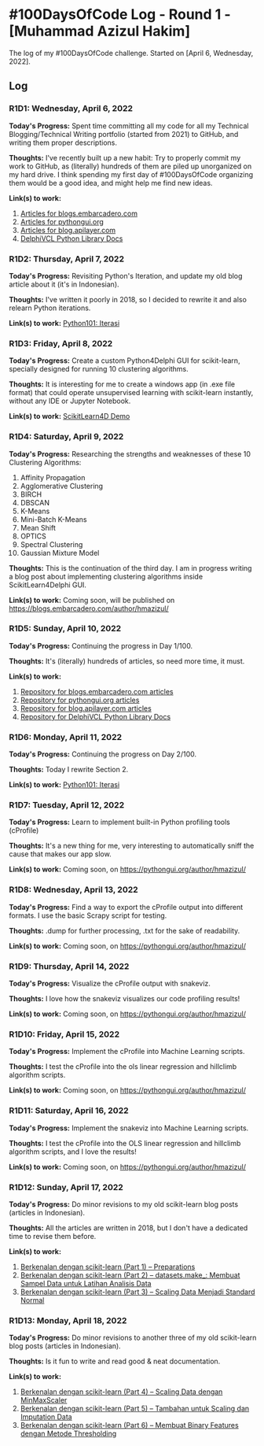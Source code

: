 # #100DaysOfCode Log - Round 1 - [Muhammad Azizul Hakim]

The log of my #100DaysOfCode challenge. Started on [April 6, Wednesday, 2022].

## Log

### R1D1: Wednesday, April 6, 2022

**Today's Progress:** Spent time committing all my code for all my Technical Blogging/Technical Writing portfolio (started from 2021) to GitHub, and writing them proper descriptions.

**Thoughts:** I've recently built up a new habit: Try to properly commit my work to GitHub, as (literally) hundreds of them are piled up unorganized on my hard drive. I think spending my first day of #100DaysOfCode organizing them would be a good idea, and might help me find new ideas.

**Link(s) to work:**
1. [Articles for blogs.embarcadero.com](https://github.com/MuhammadAzizulHakim/embarcaderoBlog-repo)
2. [Articles for pythongui.org](https://github.com/MuhammadAzizulHakim/pythongui.orgRepo_Python4Delphi-Python-Libraries)
3. [Articles for blog.apilayer.com](https://github.com/MuhammadAzizulHakim/apilayerBlog-repo)
4. [DelphiVCL Python Library Docs](https://github.com/MuhammadAzizulHakim/pythongui.orgRepo_DelphiVCL4Python-Docs)

### R1D2: Thursday, April 7, 2022

**Today's Progress:** Revisiting Python's Iteration, and update my old blog article about it (it's in Indonesian).

**Thoughts:** I've written it poorly in 2018, so I decided to rewrite it and also relearn Python iterations. 

**Link(s) to work:** [Python101: Iterasi](https://hkalabs.com/blog/python101-mengenal-iterasi-dengan-python/)

### R1D3: Friday, April 8, 2022

**Today's Progress:** Create a custom Python4Delphi GUI for scikit-learn, specially designed for running 10 clustering algorithms.

**Thoughts:** It is interesting for me to create a windows app (in .exe file format) that could operate unsupervised learning with scikit-learn instantly, without any IDE or Jupyter Notebook. 

**Link(s) to work:** [ScikitLearn4D Demo](https://github.com/MuhammadAzizulHakim/embarcaderoBlog-repo/tree/main/Article20%20-%20ScikitLearn4D%20Demo)

### R1D4: Saturday, April 9, 2022

**Today's Progress:** Researching the strengths and weaknesses of these 10 Clustering Algorithms:
1. Affinity Propagation
2. Agglomerative Clustering
3. BIRCH
4. DBSCAN
5. K-Means
6. Mini-Batch K-Means
7. Mean Shift
8. OPTICS
9. Spectral Clustering
10. Gaussian Mixture Model

**Thoughts:** This is the continuation of the third day. I am in progress writing a blog post about implementing clustering algorithms inside ScikitLearn4Delphi GUI.

**Link(s) to work:** Coming soon, will be published on https://blogs.embarcadero.com/author/hmazizul/

### R1D5: Sunday, April 10, 2022

**Today's Progress:** Continuing the progress in Day 1/100.

**Thoughts:** It's (literally) hundreds of articles, so need more time, it must.

**Link(s) to work:**

1. [Repository for blogs.embarcadero.com articles](https://github.com/MuhammadAzizulHakim/embarcaderoBlog-repo)
2. [Repository for pythongui.org articles](https://github.com/MuhammadAzizulHakim/pythongui.orgRepo_Python4Delphi-Python-Libraries)
3. [Repository for blog.apilayer.com articles](https://github.com/MuhammadAzizulHakim/apilayerBlog-repo)
4. [Repository for DelphiVCL Python Library Docs](https://github.com/MuhammadAzizulHakim/pythongui.orgRepo_DelphiVCL4Python-Docs)

### R1D6: Monday, April 11, 2022

**Today's Progress:** Continuing the progress on Day 2/100.

**Thoughts:** Today I rewrite Section 2. 

**Link(s) to work:** [Python101: Iterasi](https://hkalabs.com/blog/python101-mengenal-iterasi-dengan-python/)

### R1D7: Tuesday, April 12, 2022

**Today's Progress:** Learn to implement built-in Python profiling tools (cProfile)

**Thoughts:** It's a new thing for me, very interesting to automatically sniff the cause that makes our app slow.

**Link(s) to work:** Coming soon, on https://pythongui.org/author/hmazizul/

### R1D8: Wednesday, April 13, 2022

**Today's Progress:** Find a way to export the cProfile output into different formats. I use the basic Scrapy script for testing.

**Thoughts:** .dump for further processing, .txt for the sake of readability.

**Link(s) to work:** Coming soon, on https://pythongui.org/author/hmazizul/

### R1D9: Thursday, April 14, 2022

**Today's Progress:** Visualize the cProfile output with snakeviz.

**Thoughts:** I love how the snakeviz visualizes our code profiling results!

**Link(s) to work:** Coming soon, on https://pythongui.org/author/hmazizul/

### R1D10: Friday, April 15, 2022

**Today's Progress:** Implement the cProfile into Machine Learning scripts.

**Thoughts:** I test the cProfile into the ols linear regression and hillclimb algorithm scripts.

**Link(s) to work:** Coming soon, on https://pythongui.org/author/hmazizul/

### R1D11: Saturday, April 16, 2022

**Today's Progress:** Implement the snakeviz into Machine Learning scripts.

**Thoughts:** I test the cProfile into the OLS linear regression and hillclimb algorithm scripts, and I love the results!

**Link(s) to work:** Coming soon, on https://pythongui.org/author/hmazizul/

### R1D12: Sunday, April 17, 2022

**Today's Progress:** Do minor revisions to my old scikit-learn blog posts (articles in Indonesian).

**Thoughts:** All the articles are written in 2018, but I don't have a dedicated time to revise them before.

**Link(s) to work:**
1. [Berkenalan dengan scikit-learn (Part 1) – Preparations](https://hkalabs.com/blog/bedah-library-scikit-learn-part-1-preparations/)
2. [Berkenalan dengan scikit-learn (Part 2) – datasets.make_: Membuat Sampel Data untuk Latihan Analisis Data](https://hkalabs.com/blog/bedah-library-scikit-learn-part-2-membuat-sampel-data-untuk-latihan-analisis-data/)
3. [Berkenalan dengan scikit-learn (Part 3) – Scaling Data Menjadi Standard Normal](https://hkalabs.com/blog/bedah-library-scikit-learn-part-3-scaling-data-menjadi-standard-normal/)

### R1D13: Monday, April 18, 2022

**Today's Progress:** Do minor revisions to another three of my old scikit-learn blog posts (articles in Indonesian).

**Thoughts:** Is it fun to write and read good & neat documentation.

**Link(s) to work:**
1. [Berkenalan dengan scikit-learn (Part 4) – Scaling Data dengan MinMaxScaler](https://hkalabs.com/blog/bedah-library-scikit-learn-part-4-scaling-data-minmaxscaler/)
2. [Berkenalan dengan scikit-learn (Part 5) – Tambahan untuk Scaling dan Imputation Data](https://hkalabs.com/blog/bedah-library-scikit-learn-part-5-tambahan-untuk-scaling-dan-imputation-data/)
3. [Berkenalan dengan scikit-learn (Part 6) – Membuat Binary Features dengan Metode Thresholding](https://hkalabs.com/blog/bedah-library-scikit-learn-part-6-membuat-binary-features-dengan-metode-thresholding/)
